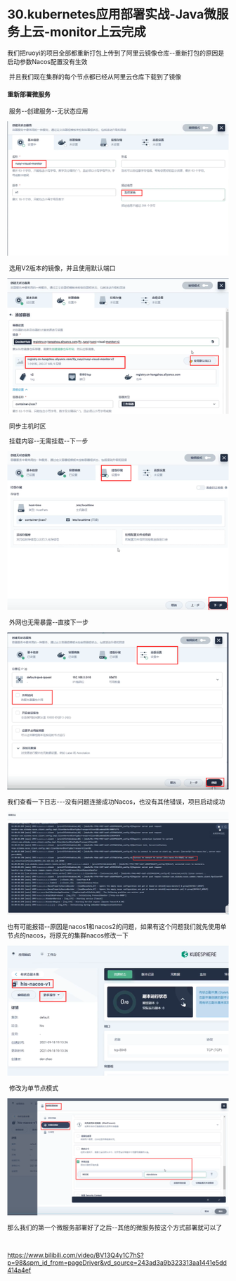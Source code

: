 # 30.kubernetes应用部署实战-Java微服务上云-monitor上云完成



​		我们把ruoyi的项目全部都重新打包上传到了阿里云镜像仓库--重新打包的原因是启动参数Nacos配置没有生效

​	并且我们现在集群的每个节点都已经从阿里云仓库下载到了镜像



#### 重新部署微服务

​	服务--创建服务--无状态应用

![1655459469465](../../.vuepress/public/images/1655459469465.png)





​	选用V2版本的镜像，并且使用默认端口

![1655459514083](../../.vuepress/public/images/1655459514083.png)

​	同步主机时区





​	挂载内容--无需挂载--下一步

![1655459570879](../../.vuepress/public/images/1655459570879.png)





​	外网也无需暴露--直接下一步

![1655459602237](../../.vuepress/public/images/1655459602237.png)



​	我们查看一下日志---没有问题连接成功Nacos，也没有其他错误，项目启动成功

![1655459682266](../../.vuepress/public/images/1655459682266.png)



​	也有可能报错--原因是nacos1和nacos2的问题，如果有这个问题我们就先使用单节点的nacos，将原先的集群nacos修改一下

![1655459957412](../../.vuepress/public/images/1655459957412.png)



​	修改为单节点模式

![1655459938661](../../.vuepress/public/images/1655459938661.png)





​	那么我们的第一个微服务部署好了之后--其他的微服务按这个方式部署就可以了

​	







https://www.bilibili.com/video/BV13Q4y1C7hS?p=98&spm_id_from=pageDriver&vd_source=243ad3a9b323313aa1441e5dd414a4ef













































































































































































